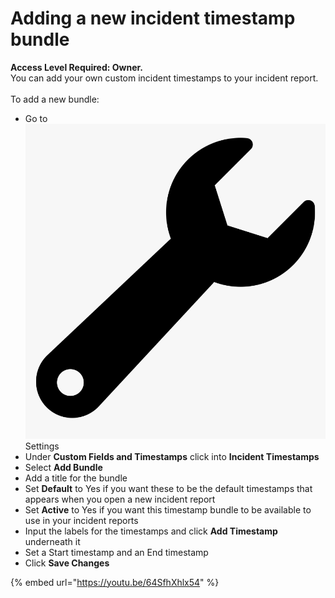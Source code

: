# Adding a new incident timestamp bundle

**Access Level Required: Owner.**\
You can add your own custom incident timestamps to your incident report.\
\
To add a new bundle:

* Go to ![](../../.gitbook/assets/wrench.png) Settings
* Under **Custom Fields and Timestamps** click into **Incident Timestamps**
* Select **Add Bundle**
* Add a title for the bundle
* Set **Default** to Yes if you want these to be the default timestamps that appears when you open a new incident report
* Set **Active** to Yes if you want this timestamp bundle to be available to use in your incident reports
* Input the labels for the timestamps and click **Add Timestamp** underneath it
* Set a Start timestamp and an End timestamp
* Click **Save Changes**

{% embed url="https://youtu.be/64SfhXhlx54" %}
